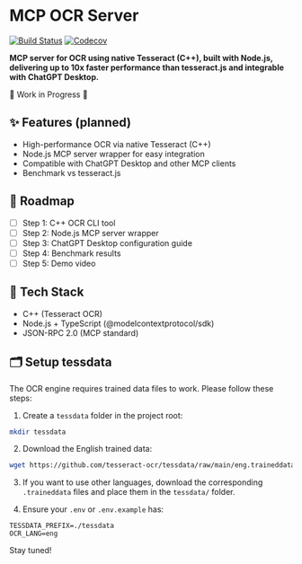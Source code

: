 # MCP OCR Server

[![Build Status](https://github.com/dangvinh/mcp-ocr-server/actions/workflows/ci.yml/badge.svg)](https://github.com/dangvinh/mcp-ocr-server/actions/workflows/ci.yml)
[![Codecov](https://codecov.io/gh/dangvinh/mcp-ocr-server/branch/main/graph/badge.svg)](https://codecov.io/gh/dangvinh/mcp-ocr-server)

**MCP server for OCR using native Tesseract (C++), built with Node.js, delivering up to 10x faster performance than tesseract.js and integrable with ChatGPT Desktop.**

🚧 Work in Progress 🚧

## ✨ Features (planned)

- High-performance OCR via native Tesseract (C++)
- Node.js MCP server wrapper for easy integration
- Compatible with ChatGPT Desktop and other MCP clients
- Benchmark vs tesseract.js

## 📌 Roadmap

- [ ] Step 1: C++ OCR CLI tool
- [ ] Step 2: Node.js MCP server wrapper
- [ ] Step 3: ChatGPT Desktop configuration guide
- [ ] Step 4: Benchmark results
- [ ] Step 5: Demo video

## 🔧 Tech Stack

- C++ (Tesseract OCR)
- Node.js + TypeScript (@modelcontextprotocol/sdk)
- JSON-RPC 2.0 (MCP standard)

## 🗂 Setup tessdata

The OCR engine requires trained data files to work. Please follow these steps:

1. Create a `tessdata` folder in the project root:

```bash
mkdir tessdata
```

2. Download the English trained data:

```bash
wget https://github.com/tesseract-ocr/tessdata/raw/main/eng.traineddata -P tessdata/
```

3. If you want to use other languages, download the corresponding `.traineddata` files and place them in the `tessdata/` folder.

4. Ensure your `.env` or `.env.example` has:

```
TESSDATA_PREFIX=./tessdata
OCR_LANG=eng
```

Stay tuned!
